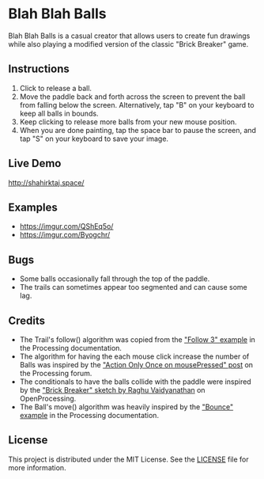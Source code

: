 # Blah Blah Balls
Blah Blah Balls is a casual creator that allows users to create fun drawings while also playing a modified version of the classic "Brick Breaker" game.

## Instructions
1. Click to release a ball.
2. Move the paddle back and forth across the screen to prevent the ball from falling below the screen. Alternatively, tap "B" on your keyboard to keep all balls in bounds.
3. Keep clicking to release more balls from your new mouse position.
4. When you are done painting, tap the space bar to pause the screen, and tap "S" on your keyboard to save your image.

## Live Demo
http://shahirktaj.space/

## Examples
- https://imgur.com/QShEq5o/
- https://imgur.com/Byogchr/

## Bugs
- Some balls occasionally fall through the top of the paddle.
- The trails can sometimes appear too segmented and can cause some lag.

## Credits
- The Trail's follow() algorithm was copied from the ["Follow 3" example](https://processing.org/examples/follow3.html) in the Processing documentation.
- The algorithm for having the each mouse click increase the number of Balls was inspired by the ["Action Only Once on mousePressed" post](https://forum.processing.org/one/topic/action-only-once-on-mousepressed.html) on the Processing forum.
- The conditionals to have the balls collide with the paddle were inspired by the ["Brick Breaker" sketch by Raghu Vaidyanathan](https://www.openprocessing.org/sketch/134612/) on OpenProcessing.
- The Ball's move() algorithm was heavily inspired by the ["Bounce" example](https://processing.org/examples/bounce.html) in the Processing documentation.

## License
This project is distributed under the MIT License. See the [LICENSE](LICENSE) file for more information.
